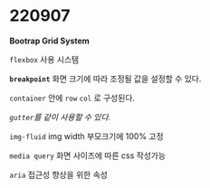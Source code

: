# 220907

**Bootrap Grid System**

`flexbox`  사용 시스템

**`breakpoint`** 화면 크기에 따라 조정될 값을 설정할 수 있다.

`container` 안에 `row` `col` 로 구성된다.

*`gutter`를 같이 사용할 수 있다.*

`img-fluid` img width 부모크기에 100% 고정

`media query` 화면 사이즈에 따른 css 작성가능

`aria` 접근성 향상을 위한 속성

